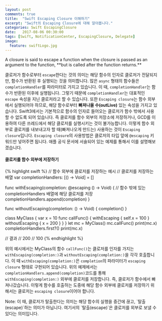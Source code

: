 ```yaml
---
layout: post
comments: true
title:  "Swift Escaping Closure 이해하기"
excerpt: "Swift의 Escaping Closure에 대해 알아봅니다."
categories: Swift EscapingClosure
date:   2017-08-06 00:30:00
tags: [Swift, NotificationCenter, EscapingClosure, Delegate]
image:
  feature: swiftLogo.jpg
---
```


<div class="message">
  A closure is said to escape a function when the closure is passed as an argument to the function, **but is called after the function returns.**
</div>

클로저가 함수로부터 `escape`한다는 것의 의미는 해당 함수의 인자로 클로저가 전달되지만, 함수가 반환된 후 실행되는 것을 의미합니다. 많은 `async` 형태의 함수들은 `completionHandler`를 파라미터로 가지고 있습니다. 이 때, `completionHandler`는 함수가 반환된 이후에 실행됩니다. 그렇기 때문에 `completionHandler`는 대표적인 `escape` 속성을 지닌 클로저라고 할 수 있습니다. 또한 `Escaping closure`는 함수 외부에서 실행되어야 하므로, 해당 함수로부터 **빠져나올 수(outLive)** 있는 속성을 가지고 있습니다. Swift3에서는 기본적으로 함수의 인자로 들어오는 클로저가 함수 밖에서 사용할 수 없도록 되어 있습니다. 즉 클로저를 함수 외부의 저장소에 저장하거나, GCD를 이용하여 다른 쓰레드에서 해당 클로저를 실행시키는 것이 불가능합니다. 이렇게 함수 외부로 클로저를 내보내고자 할 때(빠져나오게 만드는) 사용하는 것이 `Escaping closure`입니다. `Escaping closure`의 사용방법은 클로저의 타입 앞에 `@escaping` 키워드만 넣어주면 됩니다. 애플 공식 문서에 서술되어 있는 예제를 통해서 이를 설명해보겠습니다.

#### 클로저를 함수 외부에 저장하기

{% highlight swift %}
// 함수 외부에 클로저를 저장하는 예시
// 클로저를 저장하는 배열
var completionHandlers: [() -> Void] = []

func withEscaping(completion: @escaping () -> Void) {
    // 함수 밖에 있는 completionHandlers 배열에 해당 클로저를 저장
    completionHandlers.append(completion)
}

func withoutEscaping(completion: () -> Void) {
    completion()
}

class MyClass {
    var x = 10
    func callFunc() {
        withEscaping { self.x = 100 }
        withoutEscaping { x = 200 }
    }
}
let mc = MyClass()
mc.callFunc()
print(mc.x)
completionHandlers.first?()
print(mc.x)

// 결과
// 200
// 100
{% endhighlight %}

위의 예시에서는 MyClass의 함수 `callFunc()`는 클로저를 인자를 가지는 `withEscaping(completion:)`과 `withoutEscaping(completion:)`을 각각 호출합니다. 이 때 `withEscaping(completion:)`은 `completion`의 파라미터가 `escaping closure` 형태로 구현되어 있습니다. 위의 예제에서는 `completionHandlers.append(completion)`코드를 통해 `withEscaping(completion:)` 외부에 클로저를 저장합니다. 즉, 클로저가 함수에서 빠져나갔습니다. 이렇게 함수를 호출하는 도중에 해당 함수 외부에 클로저를 저장하기 위해서는 클로저는 `escaping closure`이어야 합니다.

<div class="message">
  Note: 이 때, 클로저가 탈출한다는 의미는 해당 함수의 실행을 중간에 끊고, `탈출(escape)`하는 의미가 아닙니다. 여기서의 `탈출(escape)`은 클로저를 외부로 보낼 수 있다는 의미입니다.
</div>
